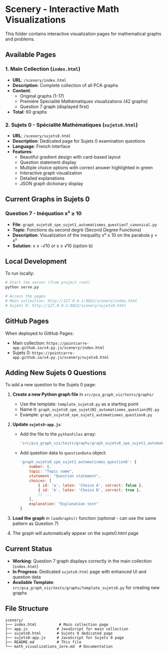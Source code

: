 # Scenery - Interactive Math Visualizations

This folder contains interactive visualization pages for mathematical graphs and problems.

## Available Pages

### 1. Main Collection (`index.html`)
- **URL**: `/scenery/index.html`
- **Description**: Complete collection of all PCA graphs
- **Content**: 
  - Original graphs (1-17)
  - Première Spécialité Mathématiques visualizations (42 graphs)
  - Question 7 graph (displayed first)
- **Total**: 60 graphs

### 2. Sujets 0 - Spécialité Mathématiques (`sujets0.html`)
- **URL**: `/scenery/sujets0.html`
- **Description**: Dedicated page for Sujets 0 examination questions
- **Language**: French interface
- **Features**:
  - Beautiful gradient design with card-based layout
  - Question statement display
  - Multiple choice options with correct answer highlighted in green
  - Interactive graph visualization
  - Detailed explanations
  - JSON graph dictionary display

## Current Graphs in Sujets 0

### Question 7 - Inéquation x² ≥ 10
- **File**: `graph_sujets0_spe_sujet1_automatismes_question7_canonical.py`
- **Topic**: Fonctions du second degré (Second Degree Functions)
- **Description**: Visualization of the inequality x² ≥ 10 on the parabola y = x²
- **Solution**: x ≤ -√10 or x ≥ √10 (option b)

## Local Development

To run locally:
```bash
# Start the server (from project root)
python serve.py

# Access the pages
# Main collection: http://127.0.0.1:8022/scenery/index.html
# Sujets 0: http://127.0.0.1:8022/scenery/sujets0.html
```

## GitHub Pages

When deployed to GitHub Pages:
- Main collection: `https://pointcarre-app.github.io/v4.py.js/scenery/index.html`
- Sujets 0: `https://pointcarre-app.github.io/v4.py.js/scenery/sujets0.html`

## Adding New Sujets 0 Questions

To add a new question to the Sujets 0 page:

1. **Create a new Python graph file** in `src/pca_graph_viz/tests/graphs/`
   - Use the template: `template_sujets0.py` as a starting point
   - Name it: `graph_sujets0_spe_sujet{N}_automatismes_question{M}.py`
   - Example: `graph_sujets0_spe_sujet1_automatismes_question8.py`

2. **Update `sujets0-app.js`**:
   - Add the file to the `pythonFiles` array:
     ```javascript
     'src/pca_graph_viz/tests/graphs/graph_sujets0_spe_sujet1_automatismes_question8.py',
     ```
   - Add question data to `questionData` object:
     ```javascript
     'graph_sujets0_spe_sujet1_automatismes_question8': {
         number: 8,
         topic: "Topic name",
         statement: "Question statement",
         choices: [
             { id: 'a', latex: 'Choice A', correct: false },
             { id: 'b', latex: 'Choice B', correct: true },
             // ...
         ],
         explanation: "Explanation text"
     }
     ```

3. **Load the graph** in `loadGraphs()` function (optional - can use the same pattern as Question 7)

4. The graph will automatically appear on the sujets0.html page

## Current Status

- **Working**: Question 7 graph displays correctly in the main collection (`index.html`)
- **In Progress**: Dedicated `sujets0.html` page with enhanced UI and question data
- **Available Template**: `src/pca_graph_viz/tests/graphs/template_sujets0.py` for creating new graphs

## File Structure

```
scenery/
├── index.html          # Main collection page
├── app.js             # JavaScript for main collection
├── sujets0.html       # Sujets 0 dedicated page
├── sujets0-app.js     # JavaScript for Sujets 0 page
├── README.md          # This file
└── math_visualizations_1ere.md  # Documentation
```
